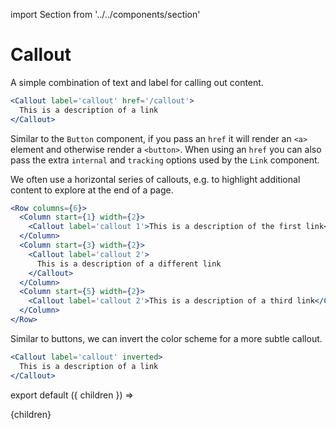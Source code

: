 import Section from '../../components/section'

# Callout

A simple combination of text and label for calling out content.

```jsx live
<Callout label='callout' href='/callout'>
  This is a description of a link
</Callout>
```

Similar to the `Button` component, if you pass an `href` it will render an `<a>` element and otherwise render a `<button>`. When using an `href` you can also pass the extra `internal` and `tracking` options used by the `Link` component.

We often use a horizontal series of callouts, e.g. to highlight additional content to explore at the end of a page.

```jsx live
<Row columns={6}>
  <Column start={1} width={2}>
    <Callout label='callout 1'>This is a description of the first link</Callout>
  </Column>
  <Column start={3} width={2}>
    <Callout label='callout 2'>
      This is a description of a different link
    </Callout>
  </Column>
  <Column start={5} width={2}>
    <Callout label='callout 2'>This is a description of a third link</Callout>
  </Column>
</Row>
```

Similar to buttons, we can invert the color scheme for a more subtle callout.

```jsx live
<Callout label='callout' inverted>
  This is a description of a link
</Callout>
```

export default ({ children }) => <Section name='callout'>{children}</Section>
